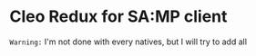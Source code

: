 # Cleo Redux for SA:MP client

`Warning:` I'm not done with every natives, but I will try to add all
